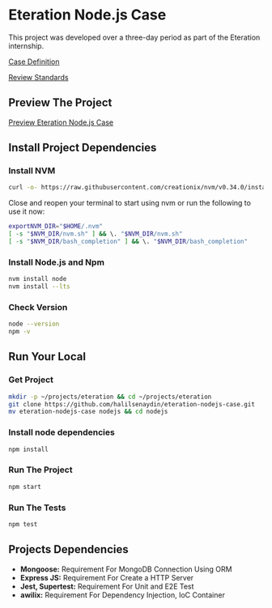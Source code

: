 # Eteration Node.js Case

This project was developed over a three-day period as part of the Eteration internship.


[Case Definition](https://gitlab.eteration.com/academy/assignments/node-case-study/-/tree/master/case-definition "Case Definition")

[Review Standards](https://gitlab.eteration.com/academy/assignments/node-case-study/-/tree/master/review-standards "Review Standards")

## Preview The Project
[Preview Eteration Node.js Case](https://eteration.kulabuz.com.tr "Preview Eteration Nodejs Case")

## Install Project Dependencies

### Install NVM
```bash
curl -o- https://raw.githubusercontent.com/creationix/nvm/v0.34.0/install.sh | bash
```

Close and reopen your terminal to start using nvm or run the following to use it now:
```bash
exportNVM_DIR="$HOME/.nvm"
[ -s "$NVM_DIR/nvm.sh" ] && \. "$NVM_DIR/nvm.sh"
[ -s "$NVM_DIR/bash_completion" ] && \. "$NVM_DIR/bash_completion"
```

### Install Node.js and Npm
```bash
nvm install node
nvm install --lts
```

### Check Version
```bash
node --version
npm -v
```

## Run Your Local

### Get Project
```bash
mkdir -p ~/projects/eteration && cd ~/projects/eteration
git clone https://github.com/halilsenaydin/eteration-nodejs-case.git
mv eteration-nodejs-case nodejs && cd nodejs
```

### Install node dependencies
```bash
npm install
```

### Run The Project
```bash
npm start
```

### Run The Tests
```bash
npm test
```

## Projects Dependencies
- __Mongoose:__ Requirement For MongoDB Connection Using ORM
- __Express JS:__ Requirement For Create a HTTP Server
- __Jest, Supertest:__ Requirement For Unit and E2E Test
- __awilix:__ Requirement For Dependency Injection, IoC Container

